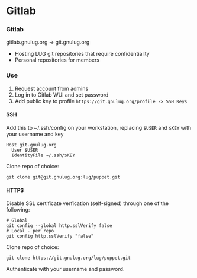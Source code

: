 # Gitlab

### Gitlab ###

gitlab.gnulug.org -> git.gnulug.org
* Hosting LUG git repositories that require confidentiality
* Personal repositories for members

### Use ###

1. Request account from admins
2. Log in to Gitlab WUI and set password
3. Add public key to profile `https://git.gnulug.org/profile -> SSH Keys`

#### SSH ####

Add this to ~/.ssh/config on your workstation, replacing `$USER` and `$KEY`
with your username and key

```
Host git.gnulug.org
  User $USER
  IdentityFile ~/.ssh/$KEY
```

Clone repo of choice:
```
git clone git@git.gnulug.org:lug/puppet.git
```

#### HTTPS ####

Disable SSL certificate verfication (self-signed) through one of the following:
```
# Global
git config --global http.sslVerify false
# Local - per repo
git config http.sslVerify "false"
```

Clone repo of choice:
```
git clone https://git.gnulug.org/lug/puppet.git
```

Authenticate with your username and password.
